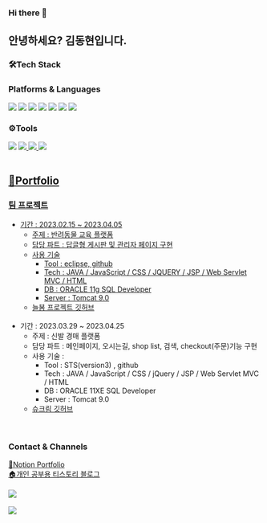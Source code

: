 ### Hi there 👋

<!--
**ha2ee/ha2ee** is a ✨ _special_ ✨ repository because its `README.md` (this file) appears on your GitHub profile.

Here are some ideas to get you started:

- 🔭 I’m currently working on ...
- 🌱 I’m currently learning ...
- 👯 I’m looking to collaborate on ...
- 🤔 I’m looking for help with ...
- 💬 Ask me about ...
- 📫 How to reach me: ...
- 😄 Pronouns: ...
- ⚡ Fun fact: ...
-->

## 안녕하세요? 김동현입니다.


### 🛠Tech Stack

### Platforms & Languages

<a href="#"><img src="https://img.shields.io/badge/Java-blue?style=flat&logo=Java&logoColor=white"/></a>
<a href="#"><img src="https://img.shields.io/badge/HTML-orange?flat=#E34F26&logoColor=white"/></a>
<a href="#"><img src="https://img.shields.io/badge/CSS-blue?style=flat&logo=#1572B6&logoColor=white"/></a>
<a href="#"><img src="https://img.shields.io/badge/JavaScript-yellow?style=flat&logo=#F7DF1E&logoColor=white"/></a>
<a href="#"><img src="https://img.shields.io/badge/jQuery-blue?style=flat&logo=#0769AD&logoColor=white"/></a>
<a href="#"><img src="https://img.shields.io/badge/OracleSQL-red?style=flat&logo=#F80000&logoColor=white"/></a>
<a href="#"><img src="https://img.shields.io/badge/Spring-green?style=flat&logo=#6DB33F&logoColor=white"/></a>
<br>

### ⚙Tools

<a href="#"><img src="https://img.shields.io/badge/Eclipse-violet?style=flat&logo=#2C2255&logoColor=white"/></a>
<a href="#"><img src="https://img.shields.io/badge/Visual Studio Code-skyblue?style=flat&logo=#007ACC&logoColor=white"/>
<a href="#"><img src="https://img.shields.io/badge/Apache Tomcat-beige?style=flat&logo=#F8DC75&logoColor=white"/>
<a href="#"><img src="https://img.shields.io/badge/GitHub-black?style=flat&logo=#181717&logoColor=white"/>
<br><br>
  
## 📕Portfolio
### 팀 프로젝트
* 기간 : 2023.02.15 ~ 2023.04.05
  * 주제 : 반려동물 교육 플랫폼
  * 담당 파트 : 답글형 게시판 및 관리자 페이지 구현
  * 사용 기술  
    * Tool : eclipse, github
    * Tech : JAVA / JavaScript / CSS / JQUERY / JSP / Web Servlet MVC / HTML
    * DB : ORACLE 11g SQL Developer
    * Server : Tomcat 9.0
  * <a href="https://github.com/ha2ee/neulbom">늘봄 프로젝트 깃허브</a>
  <br>
* 기간 : 2023.03.29 ~ 2023.04.25
  * 주제 : 신발 경매 플랫폼
  * 담당 파트 : 메인페이지, 오시는길, shop list, 검색, checkout(주문)기능 구현
  * 사용 기술 :
    * Tool : STS(version3) , github
    * Tech : JAVA / JavaScript / CSS / jQuery / JSP / Web Servlet MVC / HTML
    * DB : ORACLE 11XE SQL Developer
    * Server : Tomcat 9.0
  * <a href="https://github.com/seeeop2/ShuKream_">슈크림 깃허브</a>
<br><br><br>

### Contact & Channels
<a href="https://www.notion.so/56f81c05fd554560acf317d058030ae6">📑Notion Portfolio
  </a><br>
<a href="https://ha2e.tistory.com/">🏠개인 공부용 티스토리 블로그
  </a>
  <br><br>
<img src="https://github-readme-stats.vercel.app/api/top-langs/?username=ha2ee&layout=compact"><br><br>
<img src="https://github-readme-stats.vercel.app/api?username=ha2ee&show_icons=true">
